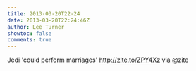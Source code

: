 ```yaml
---
title: 2013-03-20T22-24
date: 2013-03-20T22:24:46Z
author: Lee Turner
showtoc: false
comments: true
---
```


Jedi 'could perform marriages' http://zite.to/ZPY4Xz via @zite

